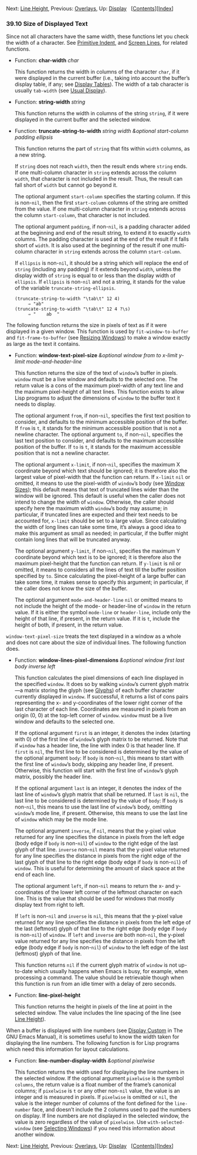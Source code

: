 <!-- This is the GNU Emacs Lisp Reference Manual
corresponding to Emacs version 27.2.

Copyright (C) 1990-1996, 1998-2021 Free Software Foundation,
Inc.

Permission is granted to copy, distribute and/or modify this document
under the terms of the GNU Free Documentation License, Version 1.3 or
any later version published by the Free Software Foundation; with the
Invariant Sections being "GNU General Public License," with the
Front-Cover Texts being "A GNU Manual," and with the Back-Cover
Texts as in (a) below.  A copy of the license is included in the
section entitled "GNU Free Documentation License."

(a) The FSF's Back-Cover Text is: "You have the freedom to copy and
modify this GNU manual.  Buying copies from the FSF supports it in
developing GNU and promoting software freedom." -->

<!-- Created by GNU Texinfo 6.7, http://www.gnu.org/software/texinfo/ -->

Next: [Line Height](Line-Height.html), Previous: [Overlays](Overlays.html), Up: [Display](Display.html)   \[[Contents](index.html#SEC_Contents "Table of contents")]\[[Index](Index.html "Index")]

### 39.10 Size of Displayed Text

Since not all characters have the same width, these functions let you check the width of a character. See [Primitive Indent](Primitive-Indent.html), and [Screen Lines](Screen-Lines.html), for related functions.

*   Function: **char-width** *char*

    This function returns the width in columns of the character `char`, if it were displayed in the current buffer (i.e., taking into account the buffer’s display table, if any; see [Display Tables](Display-Tables.html)). The width of a tab character is usually `tab-width` (see [Usual Display](Usual-Display.html)).

<!---->

*   Function: **string-width** *string*

    This function returns the width in columns of the string `string`, if it were displayed in the current buffer and the selected window.

<!---->

*   Function: **truncate-string-to-width** *string width \&optional start-column padding ellipsis*

    This function returns the part of `string` that fits within `width` columns, as a new string.

    If `string` does not reach `width`, then the result ends where `string` ends. If one multi-column character in `string` extends across the column `width`, that character is not included in the result. Thus, the result can fall short of `width` but cannot go beyond it.

    The optional argument `start-column` specifies the starting column. If this is non-`nil`, then the first `start-column` columns of the string are omitted from the value. If one multi-column character in `string` extends across the column `start-column`, that character is not included.

    The optional argument `padding`, if non-`nil`, is a padding character added at the beginning and end of the result string, to extend it to exactly `width` columns. The padding character is used at the end of the result if it falls short of `width`. It is also used at the beginning of the result if one multi-column character in `string` extends across the column `start-column`.

    If `ellipsis` is non-`nil`, it should be a string which will replace the end of `string` (including any padding) if it extends beyond `width`, unless the display width of `string` is equal to or less than the display width of `ellipsis`. If `ellipsis` is non-`nil` and not a string, it stands for the value of the variable `truncate-string-ellipsis`.

        (truncate-string-to-width "\tab\t" 12 4)
             ⇒ "ab"
        (truncate-string-to-width "\tab\t" 12 4 ?\s)
             ⇒ "    ab  "

The following function returns the size in pixels of text as if it were displayed in a given window. This function is used by `fit-window-to-buffer` and `fit-frame-to-buffer` (see [Resizing Windows](Resizing-Windows.html)) to make a window exactly as large as the text it contains.

*   Function: **window-text-pixel-size** *\&optional window from to x-limit y-limit mode-and-header-line*

    This function returns the size of the text of `window`’s buffer in pixels. `window` must be a live window and defaults to the selected one. The return value is a cons of the maximum pixel-width of any text line and the maximum pixel-height of all text lines. This function exists to allow Lisp programs to adjust the dimensions of `window` to the buffer text it needs to display.

    The optional argument `from`, if non-`nil`, specifies the first text position to consider, and defaults to the minimum accessible position of the buffer. If `from` is `t`, it stands for the minimum accessible position that is not a newline character. The optional argument `to`, if non-`nil`, specifies the last text position to consider, and defaults to the maximum accessible position of the buffer. If `to` is `t`, it stands for the maximum accessible position that is not a newline character.

    The optional argument `x-limit`, if non-`nil`, specifies the maximum X coordinate beyond which text should be ignored; it is therefore also the largest value of pixel-width that the function can return. If `x-limit` `nil` or omitted, it means to use the pixel-width of `window`’s body (see [Window Sizes](Window-Sizes.html)); this default means that text of truncated lines wider than the window will be ignored. This default is useful when the caller does not intend to change the width of `window`. Otherwise, the caller should specify here the maximum width `window`’s body may assume; in particular, if truncated lines are expected and their text needs to be accounted for, `x-limit` should be set to a large value. Since calculating the width of long lines can take some time, it’s always a good idea to make this argument as small as needed; in particular, if the buffer might contain long lines that will be truncated anyway.

    The optional argument `y-limit`, if non-`nil`, specifies the maximum Y coordinate beyond which text is to be ignored; it is therefore also the maximum pixel-height that the function can return. If `y-limit` is nil or omitted, it means to considers all the lines of text till the buffer position specified by `to`. Since calculating the pixel-height of a large buffer can take some time, it makes sense to specify this argument; in particular, if the caller does not know the size of the buffer.

    The optional argument `mode-and-header-line` `nil` or omitted means to not include the height of the mode- or header-line of `window` in the return value. If it is either the symbol `mode-line` or `header-line`, include only the height of that line, if present, in the return value. If it is `t`, include the height of both, if present, in the return value.

`window-text-pixel-size` treats the text displayed in a window as a whole and does not care about the size of individual lines. The following function does.

*   Function: **window-lines-pixel-dimensions** *\&optional window first last body inverse left*

    This function calculates the pixel dimensions of each line displayed in the specified `window`. It does so by walking `window`’s current glyph matrix—a matrix storing the glyph (see [Glyphs](Glyphs.html)) of each buffer character currently displayed in `window`. If successful, it returns a list of cons pairs representing the x- and y-coordinates of the lower right corner of the last character of each line. Coordinates are measured in pixels from an origin (0, 0) at the top-left corner of `window`. `window` must be a live window and defaults to the selected one.

    If the optional argument `first` is an integer, it denotes the index (starting with 0) of the first line of `window`’s glyph matrix to be returned. Note that if `window` has a header line, the line with index 0 is that header line. If `first` is `nil`, the first line to be considered is determined by the value of the optional argument `body`: If `body` is non-`nil`, this means to start with the first line of `window`’s body, skipping any header line, if present. Otherwise, this function will start with the first line of `window`’s glyph matrix, possibly the header line.

    If the optional argument `last` is an integer, it denotes the index of the last line of `window`’s glyph matrix that shall be returned. If `last` is `nil`, the last line to be considered is determined by the value of `body`: If `body` is non-`nil`, this means to use the last line of `window`’s body, omitting `window`’s mode line, if present. Otherwise, this means to use the last line of `window` which may be the mode line.

    The optional argument `inverse`, if `nil`, means that the y-pixel value returned for any line specifies the distance in pixels from the left edge (body edge if `body` is non-`nil`) of `window` to the right edge of the last glyph of that line. `inverse` non-`nil` means that the y-pixel value returned for any line specifies the distance in pixels from the right edge of the last glyph of that line to the right edge (body edge if `body` is non-`nil`) of `window`. This is useful for determining the amount of slack space at the end of each line.

    The optional argument `left`, if non-`nil` means to return the x- and y-coordinates of the lower left corner of the leftmost character on each line. This is the value that should be used for windows that mostly display text from right to left.

    If `left` is non-`nil` and `inverse` is `nil`, this means that the y-pixel value returned for any line specifies the distance in pixels from the left edge of the last (leftmost) glyph of that line to the right edge (body edge if `body` is non-`nil`) of `window`. If `left` and `inverse` are both non-`nil`, the y-pixel value returned for any line specifies the distance in pixels from the left edge (body edge if `body` is non-`nil`) of `window` to the left edge of the last (leftmost) glyph of that line.

    This function returns `nil` if the current glyph matrix of `window` is not up-to-date which usually happens when Emacs is busy, for example, when processing a command. The value should be retrievable though when this function is run from an idle timer with a delay of zero seconds.

<!---->

*   Function: **line-pixel-height**

    This function returns the height in pixels of the line at point in the selected window. The value includes the line spacing of the line (see [Line Height](Line-Height.html)).

When a buffer is displayed with line numbers (see [Display Custom](https://www.gnu.org/software/emacs/manual/html_node/emacs/Display-Custom.html#Display-Custom) in The GNU Emacs Manual), it is sometimes useful to know the width taken for displaying the line numbers. The following function is for Lisp programs which need this information for layout calculations.

*   Function: **line-number-display-width** *\&optional pixelwise*

    This function returns the width used for displaying the line numbers in the selected window. If the optional argument `pixelwise` is the symbol `columns`, the return value is a float number of the frame’s canonical columns; if `pixelwise` is `t` or any other non-`nil` value, the value is an integer and is measured in pixels. If `pixelwise` is omitted or `nil`, the value is the integer number of columns of the font defined for the `line-number` face, and doesn’t include the 2 columns used to pad the numbers on display. If line numbers are not displayed in the selected window, the value is zero regardless of the value of `pixelwise`. Use `with-selected-window` (see [Selecting Windows](Selecting-Windows.html)) if you need this information about another window.

Next: [Line Height](Line-Height.html), Previous: [Overlays](Overlays.html), Up: [Display](Display.html)   \[[Contents](index.html#SEC_Contents "Table of contents")]\[[Index](Index.html "Index")]
